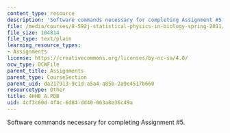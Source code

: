 ```yaml
---
content_type: resource
description: 'Software commands necessary for completing Assignment #5.'
file: /media/courses/8-592j-statistical-physics-in-biology-spring-2011/4cf3c60d4f4c6d84dd40063a8e36c49a_4HHB_A.PDB
file_size: 104814
file_type: text/plain
learning_resource_types:
- Assignments
license: https://creativecommons.org/licenses/by-nc-sa/4.0/
ocw_type: OCWFile
parent_title: Assignments
parent_type: CourseSection
parent_uid: da217913-9c1d-a5a4-a85b-2a9e4517b660
resourcetype: Other
title: 4HHB_A.PDB
uid: 4cf3c60d-4f4c-6d84-dd40-063a8e36c49a
---
```

Software commands necessary for completing Assignment #5.